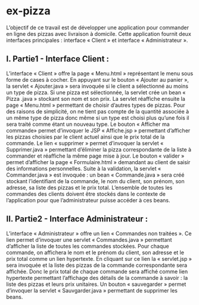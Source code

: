 # ex-pizza
L’objectif de ce travail est de développer une application pour commander en ligne des 
pizzas avec livraison à domicile. Cette application fournit deux interfaces principales : 
interface « Client » et interface « Administrateur ». 
## I. Partie1 - Interface Client :
L’interface « Client » offre la page « Menu.html » représentant le menu sous forme de cases 
à cocher.
En appuyant sur le bouton « Ajouter au panier », la servlet « Ajouter.java » sera invoquée si 
le client a sélectionné au moins un type de pizza. Si une pizza est sélectionnée, la servlet crée 
un bean « Pizza .java » stockant son nom et son prix. La servlet réaffiche ensuite la page 
« Menu.html » permettant de choisir d’autres types de pizzas. Pour des raisons de simplicité, 
on ne tient pas compte de la quantité associée à un même type de pizza donc même si un type 
est choisi plus qu’une fois il sera traité comme étant un nouveau type. 
Le bouton « Afficher ma commande» permet d’invoquer le JSP « Affiche.jsp » permettant 
d’afficher les pizzas choisies par le client actuel ainsi que le prix total de la commande.
Le lien « supprimer » permet d’invoquer la servlet « Supprimer.java » permettant 
d’éliminer la pizza correspondante de la liste à commander et réaffiche la même page mise à 
jour.
Le bouton « valider » permet d’afficher la page « Formulaire.html » demandant au client de 
saisir des informations personnelles. 
Suite à la validation, la servlet « Commander.java » est invoquée : un bean 
« Commande.java » sera créé stockant l’identifiant de la commande, le nom du client, son 
prénom, son adresse, sa liste des pizzas et le prix total. L’ensemble de toutes les commandes 
des clients doivent être stockés dans le contexte de l’application pour que l’administrateur 
puisse accéder à ces beans.
## II. Partie2 - Interface Administrateur :
L’interface « Administrateur » offre un lien « Commandes non traitées ». Ce lien permet 
d’invoquer une servlet « Commandes.java » permettant d’afficher la liste de toutes les 
commandes stockées. Pour chaque commande, on affichera le nom et le prénom du client, son 
adresse et le prix total comme un lien hypertexte. En cliquant sur ce lien la « servlet.jsp »
sera invoquée et la liste des pizzas de la commande correspondante sera affichée.
Donc le prix total de chaque commande sera affiché comme lien hypertexte permettant 
l’affichage des détails de la commande à savoir : la liste des pizzas et leurs prix unitaires. 
Un bouton « sauvegarder » permet d’invoquer la servlet « Sauvgarder.java » permettant de  supprimer les beans.
